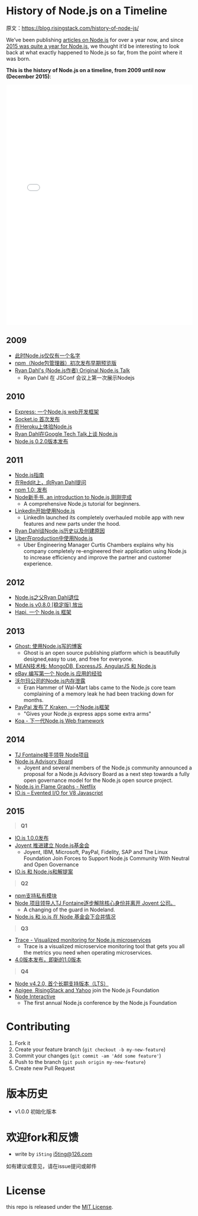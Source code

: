 # History of Node.js on a Timeline

原文：https://blog.risingstack.com/history-of-node-js/

We’ve been publishing [articles on Node.js](https://blog.risingstack.com/articles/) for over a year now, and since [2015 was quite a year for Node.js](https://blog.risingstack.com/what-is-nodejs-used-for-the-2015-nodejs-overview-report/), we thought it’d be interesting to look back at what exactly happened to Node.js so far, from the point where it was born. 

**This is the history of Node.js on a timeline, from 2009 until now (December 2015)**:


<iframe src="//cdn.knightlab.com/libs/timeline3/latest/embed/index.html?source=1rt8Xqpno-s7oNFCEKMYHoJexw24DIUcSkTABx2avcV8&amp;font=Default&amp;lang=en&amp;initial_zoom=2&amp;height=650" width="100%" height="650" frameborder="0"></iframe>


## 2009

<!-- 
- [Node.js now has a name](https://github.com/nodejs/node-v0.x-archive/commit/19478ed4b14263c489e872156ca55ff16a07ebe0) 
- [First very early preview of npm, the Node package manager](https://groups.google.com/forum/?hl=en#!topic/nodejs/erDWyS4xPw8)
- [Ryan Dahl's (Creator of Node.js) Original Node.js Talk](https://www.youtube.com/watch?v=ztspvPYybIY) 
  - The first presentation on Node.js from Ryan Dahl at JSConf 
-->

- [此时Node.js仅仅有一个名字](https://github.com/nodejs/node-v0.x-archive/commit/19478ed4b14263c489e872156ca55ff16a07ebe0)
- [npm（Node包管理器）初次发布早期预览版](https://groups.google.com/forum/?hl=en#!topic/nodejs/erDWyS4xPw8)
- [Ryan Dahl's (Node.js作者) Original Node.js Talk](https://www.youtube.com/watch?v=ztspvPYybIY)
  - Ryan Dahl 在 JSConf 会议上第一次展示Nodejs

## 2010

<!-- - [Express: A Node.js web development framework](http://expressjs.com/)
- [Socket.io initial release](http://socket.io/)
- [Experimental Node.js Support on Heroku](https://blog.heroku.com/archives/2010/4/28/node_js_support_experimental)
- [Ryan Dahl's Google Tech Talk on Node.js](https://www.youtube.com/watch?v=F6k8lTrAE2g)
- [Node.js 0.2.0 released](https://groups.google.com/forum/#!topic/nodejs/wEDF_X12HVc)
 -->

- [Express: 一个Node.js web开发框架](http://expressjs.com/)
- [Socket.io 首次发布](http://socket.io/)
- [在Heroku上体验Node.js](https://blog.heroku.com/archives/2010/4/28/node_js_support_experimental)
- [Ryan Dahl在Google Tech Talk上谈 Node.js](https://www.youtube.com/watch?v=F6k8lTrAE2g)
- [Node.js 0.2.0版本发布](https://groups.google.com/forum/#!topic/nodejs/wEDF_X12HVc)

## 2011

<!-- - [Node.js Guide](http://nodeguide.com/)
- [Ryan Dahl's AMA on Reddit](https://www.reddit.com/r/node/comments/h1m2o/i_am_ryan_dahl_creator_of_nodejs_ama/)
- [](https://nodejs.org/en/blog/npm/npm-1-0-released/)[npm 1.0: Released](https://nodejs.org/en/blog/npm/npm-1-0-released/)
- [The Node Beginner Book, an introduction to Node.js, is now complete](http://nodebeginner.org/index.html)
    - A comprehensive Node.js tutorial for beginners.
- [LinkedIn uses Node.js](http://venturebeat.com/2011/08/16/linkedin-node/)
    - LinkedIn launched its completely overhauled mobile app with new features and new parts under the hood.
- [Ryan Dahl talks about the history of Node.js and why he created it](https://www.youtube.com/watch?v=SAc0vQCC6UQ)
- [Node.js in production at Uber](https://www.joyent.com/developers/videos/node-js-office-hours-curtis-chambers-uber)
    * Uber Engineering Manager Curtis Chambers explains why his company completely re-engineered their application using Node.js to increase efficiency and improve the partner and customer experience.

     -->
- [Node.js指南](http://nodeguide.com/)
- [在Reddit上，向Ryan Dahl提问](https://www.reddit.com/r/node/comments/h1m2o/i_am_ryan_dahl_creator_of_nodejs_ama/)
- [npm 1.0: 发布](https://nodejs.org/en/blog/npm/npm-1-0-released/)
- [Node新手书, an introduction to Node.js,刚刚完成](http://nodebeginner.org/index.html)
    - A comprehensive Node.js tutorial for beginners.
- [LinkedIn开始使用Node.js](http://venturebeat.com/2011/08/16/linkedin-node/)
    - LinkedIn launched its completely overhauled mobile app with new features and new parts under the hood.
- [Ryan Dahl谈Node.js历史以及创建原因](https://www.youtube.com/watch?v=SAc0vQCC6UQ)
- [Uber在production中使用Node.js](https://www.joyent.com/developers/videos/node-js-office-hours-curtis-chambers-uber)
    * Uber Engineering Manager Curtis Chambers explains why his company completely re-engineered their application using Node.js to increase efficiency and improve the partner and customer experience.
    
## 2012

- [Node.js之父Ryan Dahl退位](https://groups.google.com/forum/#!topic/nodejs/hfajgpvGTLY)
- [Node.js v0.8.0 [稳定版] 放出](https://nodejs.org/en/blog/release/v0.8.0/)
- [Hapi, 一个 Node.js 框架](http://hueniverse.com/2012/12/20/hapi-a-prologue/)

## 2013


<!--- [Ghost: Blogging with Node.js](https://ghost.org/)
    - Ghost is an open source publishing platform which is beautifully designed,easy to use, and free for everyone.
- [The MEAN Stack: MongoDB, ExpressJS, AngularJS and Node.js](http://blog.mongodb.org/post/49262866911/the-mean-stack-mongodb-expressjs-angularjs-and)
- [How We Built eBay’s First Node.js Application](http://www.ebaytechblog.com/2013/05/17/how-we-built-ebays-first-node-js-application/)
- [Node.js Memory Leak at Walmart](http://www.joyent.com/blog/walmart-node-js-memory-leak)
    - Eran Hammer of Wal-Mart labs came to the Node.js core team complaining of a memory leak he had been tracking down for months.
- [PayPal releases Kraken, a Node.js framework](http://krakenjs.com/)
    - "Gives your Node.js express apps some extra arms"
- [Koa - Web framework for Node.js](http://koajs.com/) -->


- [Ghost: 使用Node.js写的博客](https://ghost.org/)
    - Ghost is an open source publishing platform which is beautifully designed,easy to use, and free for everyone.
- [MEAN技术栈: MongoDB, ExpressJS, AngularJS 和 Node.js](http://blog.mongodb.org/post/49262866911/the-mean-stack-mongodb-expressjs-angularjs-and)
- [eBay 编写第一个 Node.js 应用的经验](http://www.ebaytechblog.com/2013/05/17/how-we-built-ebays-first-node-js-application/)
- [沃尔玛公司的Node.js内存泄露](http://www.joyent.com/blog/walmart-node-js-memory-leak)
    - Eran Hammer of Wal-Mart labs came to the Node.js core team complaining of a memory leak he had been tracking down for months.
- [PayPal 发布了 Kraken, 一个Node.js框架](http://krakenjs.com/)
    - "Gives your Node.js express apps some extra arms"
- [Koa - 下一代Node.js Web framework](http://koajs.com/)

## 2014

<!-- - [TJ Fontaine takes over Node project](https://nodejs.org/en/blog/uncategorized/tj-fontaine-new-node-lead/)
- [Node.js Advisory Board](https://www.joyent.com/blog/node-js-advisory-board)
    - Joyent and several members of the Node.js community announced a proposal for a Node.js Advisory Board as a next step towards a fully open governance model for the Node.js open source project.
- [Node.js in Flame Graphs - Netflix](http://techblog.netflix.com/2014/11/nodejs-in-flames.html)
- [IO.js – Evented I/O for V8 Javascript](https://iojs.org)
 -->

- [TJ Fontaine接手领导 Node项目](https://nodejs.org/en/blog/uncategorized/tj-fontaine-new-node-lead/)
- [Node.js Advisory Board](https://www.joyent.com/blog/node-js-advisory-board)
    - Joyent and several members of the Node.js community announced a proposal for a Node.js Advisory Board as a next step towards a fully open governance model for the Node.js open source project.
- [Node.js in Flame Graphs - Netflix](http://techblog.netflix.com/2014/11/nodejs-in-flames.html)
- [IO.js – Evented I/O for V8 Javascript](https://iojs.org)


## 2015

> **Q1**

- [IO.js 1.0.0发布](https://github.com/nodejs/node/commit/b82bb600370db7207a39e53329af228f6af3ffa1)
- [Joyent 推进建立 Node.js基金会](http://www.joyent.com/about/press/joyent-moves-to-establish-nodejs-foundation)
    - Joyent, IBM, Microsoft, PayPal, Fidelity, SAP and The Linux Foundation Join Forces to Support Node.js Community With Neutral and Open Governance
- [IO.js 和 Node.js和解提案](https://github.com/nodejs/node/issues/978)

> **Q2**

- [npm支持私有模块](https://www.npmjs.com/private-modules)
- [Node 项目领导人TJ Fontaine逐步解除核心身份并离开 Joyent 公司。](http://venturebeat.com/2015/05/08/node-lead-tj-fontaine-is-stepping-down-and-leaving-joyent-too/)
    - A changing of the guard in Nodeland.
- [Node.js 和 io.js 在 Node 基金会下合并情况](https://github.com/nodejs/node/issues/1664#issuecomment-101828384)

> **Q3**

- [Trace - Visualized monitoring for Node.js microservices](http://trace.risingstack.com/)
    - Trace is a visualized microservice monitoring tool that gets you all the metrics you need when operating microservices.
- [4.0版本发布，即新的1.0版本](https://medium.com/node-js-javascript/4-0-is-the-new-1-0-386597a3436d#.pjnzem4ar)

> **Q4**

- [Node v4.2.0, 首个长期支持版本（LTS）](https://nodejs.org/en/blog/release/v4.2.0/)
- [Apigee, RisingStack and Yahoo](http://finance.yahoo.com/news/apigee-risingstack-yahoo-join-node-170000939.html) join the Node.js Foundation
- [Node Interactive](http://events.linuxfoundation.org/events/node-interactive/program/schedule)
    - The first annual Node.js conference by the Node.js Foundation


# Contributing

1. Fork it
2. Create your feature branch (`git checkout -b my-new-feature`)
3. Commit your changes (`git commit -am 'Add some feature'`)
4. Push to the branch (`git push origin my-new-feature`)
5. Create new Pull Request

# 版本历史

- v1.0.0 初始化版本

# 欢迎fork和反馈

- write by `i5ting` i5ting@126.com

如有建议或意见，请在issue提问或邮件

# License

this repo is released under the [MIT
License](http://www.opensource.org/licenses/MIT).
